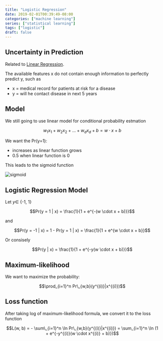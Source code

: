 ```yaml
---
title: "Logistic Regression"
date: 2019-02-01T00:39:49-08:00
categories: ["machine learning"]
series: ["statistical learning"]
tags: ["logistic"]
draft: false
---
```


## Uncertainty in Prediction

Related to [Linear Regression](../logistic-regression).

The available features x do not contain enough information to perfectly predict y, such as

- x = medical record for patients at risk for a disease
- y = will he contact disease in next 5 years

## Model

We still going to use linear model for conditional probability estmation

$$w_1x_1 + w_2x_2 + ... + w_dx_d + b = w \cdot x + b$$

We want the Pr(y=1):

- increases as linear function grows
- 0.5 when linear function is 0

This leads to the sigmoid function

![sigmoid](/img/cse250/sigmoid.png)

## Logistic Regression Model
Let $y \in$ {-1, 1}

$$Pr(y = 1 | x) = \frac{1}{1 + e^{-(w \cdot x + b)}}$$

and

$$Pr(y = -1 | x) = 1 - Pr(y = 1 | x)  = \frac{1}{1 + e^{w \cdot x + b}}$$

Or consisely

$$Pr(y | x) = \frac{1}{1 + e^{-y(w \cdot x + b)}}$$

## Maximum-likelihood

We want to maximize the probability:

$$\prod_{i=1}^n Pr\_{w,b}(y^{(i)}|x^{(i)})$$

## Loss function

After taking log of maximum-likelihood formula, we convert it to the loss function

$$L(w, b) = - \sum\_{i=1}^n \ln Pr\_{w,b}(y^{(i)}|x^{(i)}) = \sum_{i=1}^n \ln (1 + e^{-y^{(i)}(w \cdot x^{(i)} + b)})$$

